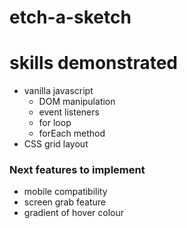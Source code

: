 # etch-a-sketch

# skills demonstrated 

* vanilla javascript
    * DOM manipulation
    * event listeners
    * for loop
    * forEach method
* CSS grid layout

### Next features to implement
* mobile compatibility
* screen grab feature
* gradient of hover colour
